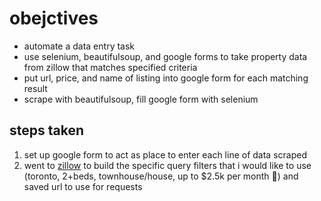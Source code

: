 # obejctives

- automate a data entry task
- use selenium, beautifulsoup, and google forms to take property data from zillow that matches specified criteria
- put url, price, and name of listing into google form for each matching result
- scrape with beautifulsoup, fill google form with selenium

## steps taken

1. set up google form to act as place to enter each line of data scraped
2. went to [zillow](https://zillow.com) to build the specific query filters that i would like to use (toronto, 2+beds, townhouse/house, up to $2.5k per month 🥲) and saved url to use for requests 
